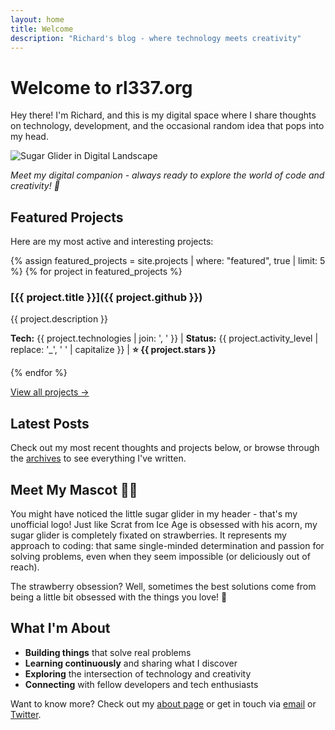 ```yaml
---
layout: home
title: Welcome
description: "Richard's blog - where technology meets creativity"
---
```


# Welcome to rl337.org

Hey there! I'm Richard, and this is my digital space where I share thoughts on technology, development, and the occasional random idea that pops into my head.

<div class="sugar-glider-hero">
  <img src="{{ '/assets/images/sugar-gliders/sugar-glider-hero.png' | relative_url }}" 
       alt="Sugar Glider in Digital Landscape" 
       class="hero-image">
  <p><em>Meet my digital companion - always ready to explore the world of code and creativity! 🦎</em></p>
</div>

## Featured Projects

Here are my most active and interesting projects:

{% assign featured_projects = site.projects | where: "featured", true | limit: 5 %}
{% for project in featured_projects %}
### [{{ project.title }}]({{ project.github }})
{{ project.description }}

**Tech:** {{ project.technologies | join: ', ' }} | **Status:** {{ project.activity_level | replace: '_', ' ' | capitalize }} | **⭐ {{ project.stars }}**

{% endfor %}

[View all projects →](/projects/)

## Latest Posts

Check out my most recent thoughts and projects below, or browse through the [archives](/archives/) to see everything I've written.

## Meet My Mascot 🦎🍓

You might have noticed the little sugar glider in my header - that's my unofficial logo! Just like Scrat from Ice Age is obsessed with his acorn, my sugar glider is completely fixated on strawberries. It represents my approach to coding: that same single-minded determination and passion for solving problems, even when they seem impossible (or deliciously out of reach).

The strawberry obsession? Well, sometimes the best solutions come from being a little bit obsessed with the things you love! 🍓

## What I'm About

- **Building things** that solve real problems
- **Learning continuously** and sharing what I discover
- **Exploring** the intersection of technology and creativity
- **Connecting** with fellow developers and tech enthusiasts

Want to know more? Check out my [about page](/about/) or get in touch via [email](mailto:rlee@tokyo3.com) or [Twitter](https://twitter.com/rl337).
